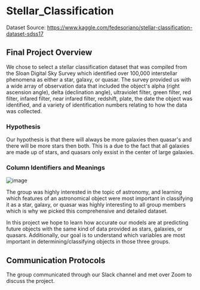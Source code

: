 # Stellar_Classification
Dataset Source: https://www.kaggle.com/fedesoriano/stellar-classification-dataset-sdss17

## Final Project Overview

We chose to select a stellar classification dataset that was compiled from the Sloan Digital Sky Survey which identified over 100,000 interstellar phenomena as either a star, galaxy, or quasar. The survey provided us with a wide array of observation data that included the object's alpha (right ascension angle), delta (declination angle), ultraviolet filter, green filter, red filter, infared filter, near infared filter, redshift, plate, the date the object was identified, and a variety of identification numbers relating to how the data was collected. 

### Hypothesis
Our hypothesis is that there will always be more galaxies then quasar's and there will be more stars then both. This is a due to the fact that all galaxies are made up of stars, and quasars only exsist in the center of large galaxies.

### Column Identifiers and Meanings
![image](https://user-images.githubusercontent.com/92773195/156466962-665f5b20-747f-4f2d-9bc1-bc2f01782e4f.png)


The group was highly interested in the topic of astronomy, and learning which features of an astronomical object were most important in classifying it as a star, galaxy, or quasar was highly interesting to all group members which is why we picked this comprehensive and detailed dataset. 

In this project we hope to learn how accurate our models are at predicting future objects with the same kind of data provided as stars, galaxies, or quasars. Additionally, our goal is to understand which variables are most important in determining/classifying objects in those three groups. 

## Communication Protocols
The group communicated through our Slack channel and met over Zoom to discuss the project. 
